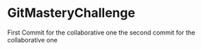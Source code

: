 # GitMasteryChallenge
First Commit for the  collaborative one
the second commit for the collaborative  one
